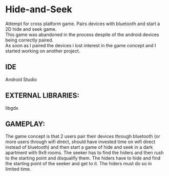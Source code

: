 # Hide-and-Seek
Attempt for cross platform game. Pairs devices with bluetooth and start a 2D hide and seek game.  
This game was abandoned in the process despite of the android devices being correctly paired.  
As soon as I paired the devices i lost interest in the game concept and I started working on another project.

## IDE
Android Studio

## EXTERNAL LIBRARIES:
libgdx

## GAMEPLAY:
The game concept is that 2 users pair their devices through bluetooth (or more users through wifi direct, should have invested time on 
wifi direct instead of bluetooth) and then start a game of hide and seek in a dark apartment with 9x9 rooms. The seeker has to find 
the hiders and then rush to the starting point and disqualify them. The hiders have to hide and find the starting point of the seeker
and get to it. The hiders must do so in limited time.
